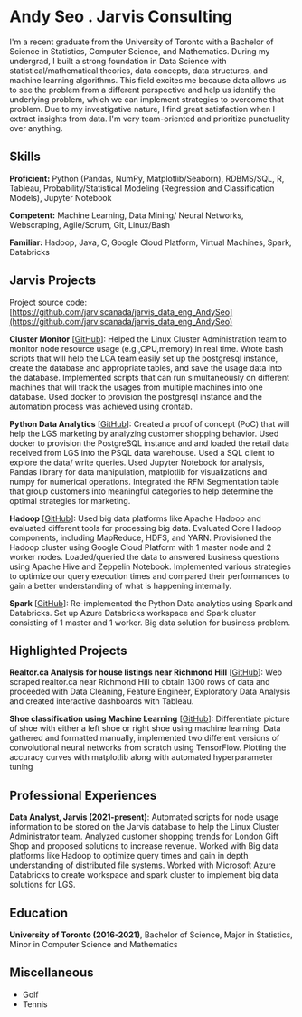 # Andy Seo . Jarvis Consulting

I'm a recent graduate from the University of Toronto with a Bachelor of Science in Statistics, Computer Science, and Mathematics. During my undergrad, I built a strong foundation in Data Science with statistical/mathematical theories, data concepts, data structures, and machine learning algorithms. This field excites me because data allows us to see the problem from a different perspective and help us identify the underlying problem, which we can implement strategies to overcome that problem. Due to my investigative nature, I find great satisfaction when I extract insights from data. I'm very team-oriented and prioritize punctuality over anything.

## Skills

**Proficient:** Python (Pandas, NumPy, Matplotlib/Seaborn), RDBMS/SQL, R, Tableau, Probability/Statistical Modeling (Regression and Classification Models), Jupyter Notebook

**Competent:** Machine Learning, Data Mining/ Neural Networks, Webscraping, Agile/Scrum, Git, Linux/Bash

**Familiar:** Hadoop, Java, C, Google Cloud Platform, Virtual Machines, Spark, Databricks

## Jarvis Projects

Project source code: [https://github.com/jarviscanada/jarvis_data_eng_AndySeo](https://github.com/jarviscanada/jarvis_data_eng_AndySeo)


**Cluster Monitor** [[GitHub](https://github.com/jarviscanada/jarvis_data_eng_AndySeo/tree/master/linux_sql)]: Helped the Linux Cluster Administration team to monitor node resource usage (e.g.,CPU,memory) in real time. Wrote bash scripts that will help the LCA team easily set up the postgresql instance, create the database and appropriate tables, and save the usage data into the database. Implemented scripts that can run simultaneously on different machines that will track the usages from multiple machines into one database. Used docker to provision the postgresql instance and the automation process was achieved using crontab.

**Python Data Analytics** [[GitHub](https://github.com/jarviscanada/jarvis_data_eng_AndySeo/tree/master/python_data_anlytics)]: Created a proof of concept (PoC) that will help the LGS marketing by analyzing customer shopping behavior. Used docker to provision the PostgreSQL instance and and loaded the retail data received from LGS into the PSQL data warehouse. Used a SQL client to explore the data/ write queries. Used Jupyter Notebook for analysis, Pandas library for data manipulation, matplotlib for visualizations and numpy for numerical operations. Integrated the RFM Segmentation table that group customers into meaningful categories to help determine the optimal strategies for marketing.

**Hadoop** [[GitHub](https://github.com/jarviscanada/jarvis_data_eng_AndySeo/tree/master/hadoop)]: Used big data platforms like Apache Hadoop and evaluated different tools for processing big data. Evaluated Core Hadoop components, including MapReduce, HDFS, and YARN. Provisioned the Hadoop cluster using Google Cloud Platform with 1 master node and 2 worker nodes. Loaded/queried the data to answered business questions using Apache Hive and Zeppelin Notebook. Implemented various strategies to optimize our query execution times and compared their performances to gain a better understanding of what is happening internally.

**Spark** [[GitHub](https://github.com/jarviscanada/jarvis_data_eng_AndySeo/tree/master/spark)]: Re-implemented the Python Data analytics using Spark and Databricks. Set up Azure Databricks workspace and Spark cluster consisting of 1 master and 1 worker. Big data solution for business problem.


## Highlighted Projects
**Realtor.ca Analysis for house listings near Richmond Hill** [[GitHub](https://github.com/andyjhseo/PortfolioProject/blob/main/Real_Estate_Analysis.ipynb)]: Web scraped realtor.ca near Richmond Hill to obtain 1300 rows of data and proceeded with Data Cleaning, Feature Engineer, Exploratory Data Analysis and created interactive dashboards with Tableau.

**Shoe classification using Machine Learning** [[GitHub](https://github.com/andyjhseo/PortfolioProject/blob/main/Shoe_Classification%20(1).ipynb)]: Differentiate picture of shoe with either a left shoe or right shoe using machine learning. Data gathered and formatted manually, implemented two different versions of convolutional neural networks from scratch using TensorFlow. Plotting the accuracy curves with matplotlib along with automated hyperparameter tuning


## Professional Experiences

**Data Analyst, Jarvis (2021-present)**: Automated scripts for node usage information to be stored on the Jarvis database to help the Linux Cluster Administrator team. Analyzed customer shopping trends for London Gift Shop and proposed solutions to increase revenue. Worked with Big data platforms like Hadoop to optimize query times and gain in depth understanding of distributed file systems. Worked with Microsoft Azure Databricks to create workspace and spark cluster to implement big data solutions for LGS.


## Education
**University of Toronto (2016-2021)**, Bachelor of Science, Major in Statistics, Minor in Computer Science and Mathematics


## Miscellaneous
- Golf
- Tennis
